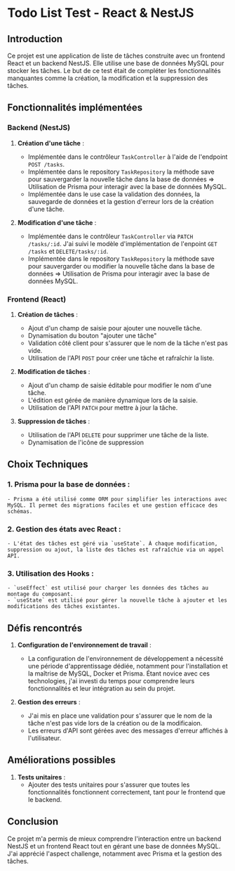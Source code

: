 # Todo List Test - React & NestJS

## Introduction

Ce projet est une application de liste de tâches construite avec un frontend React et un backend NestJS. Elle utilise une base de données MySQL pour stocker les tâches. Le but de ce test était de compléter les fonctionnalités manquantes comme la création, la modification et la suppression des tâches.

## Fonctionnalités implémentées

### Backend (NestJS)

1. **Création d'une tâche** :

   - Implémentée dans le contrôleur `TaskController` à l'aide de l'endpoint `POST /tasks`.
   - Implémentée dans le repository `TaskRepository` la méthode save pour sauvergarder la nouvelle tâche dans la base de données => Utilisation de Prisma pour interagir avec la base de données MySQL.
   - Implémentée dans le use case la validation des données, la sauvegarde de données et la gestion d'erreur lors de la création d'une tâche.

2. **Modification d'une tâche** :
   - Implémentée dans le contrôleur `TaskController` via `PATCH /tasks/:id`. J'ai suivi le modèle d'implémentation de l'enpoint `GET /tasks` et `DELETE/tasks/:id`.
   - Implémentée dans le repository `TaskRepository` la méthode save pour sauvergarder ou modifier la nouvelle tâche dans la base de données => Utilisation de Prisma pour interagir avec la base de données MySQL.

### Frontend (React)

1. **Création de tâches** :

   - Ajout d'un champ de saisie pour ajouter une nouvelle tâche.
   - Dynamisation du bouton "ajouter une tâche"
   - Validation côté client pour s'assurer que le nom de la tâche n'est pas vide.
   - Utilisation de l'API `POST` pour créer une tâche et rafraîchir la liste.

2. **Modification de tâches** :

   - Ajout d'un champ de saisie éditable pour modifier le nom d'une tâche.
   - L'édition est gérée de manière dynamique lors de la saisie.
   - Utilisation de l'API `PATCH` pour mettre à jour la tâche.

3. **Suppression de tâches** :
   - Utilisation de l'API `DELETE` pour supprimer une tâche de la liste.
   - Dynamisation de l'icône de suppression

## Choix Techniques

### 1. **Prisma pour la base de données** :

    - Prisma a été utilisé comme ORM pour simplifier les interactions avec MySQL. Il permet des migrations faciles et une gestion efficace des schémas.

### 2. **Gestion des états avec React** :

    - L'état des tâches est géré via `useState`. À chaque modification, suppression ou ajout, la liste des tâches est rafraîchie via un appel API.

### 3. **Utilisation des Hooks** :

    - `useEffect` est utilisé pour charger les données des tâches au montage du composant.
    - `useState` est utilisé pour gérer la nouvelle tâche à ajouter et les modifications des tâches existantes.

## Défis rencontrés

1. **Configuration de l'environnement de travail** :

   - La configuration de l'environnement de développement a nécessité une période d'apprentissage dédiée, notamment pour l'installation et la maîtrise de MySQL, Docker et Prisma. Étant novice avec ces technologies, j'ai investi du temps pour comprendre leurs fonctionnalités et leur intégration au sein du projet.

2. **Gestion des erreurs** :

   - J'ai mis en place une validation pour s'assurer que le nom de la tâche n'est pas vide lors de la création ou de la modificaion.
   - Les erreurs d'API sont gérées avec des messages d'erreur affichés à l'utilisateur.

## Améliorations possibles

1. **Tests unitaires** :
   - Ajouter des tests unitaires pour s'assurer que toutes les fonctionnalités fonctionnent correctement, tant pour le frontend que le backend.

## Conclusion

Ce projet m'a permis de mieux comprendre l'interaction entre un backend NestJS et un frontend React tout en gérant une base de données MySQL. J'ai apprécié l'aspect challenge, notamment avec Prisma et la gestion des tâches.
